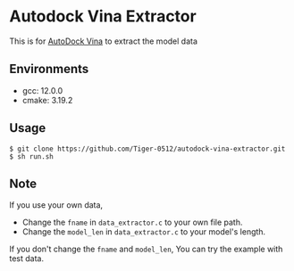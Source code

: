 # Autodock Vina Extractor
This is for [AutoDock Vina](http://vina.scripps.edu/) to extract the model data<br>

## Environments
- gcc: 12.0.0
- cmake: 3.19.2


## Usage
```
$ git clone https://github.com/Tiger-0512/autodock-vina-extractor.git
$ sh run.sh
```

## Note
If you use your own data,
- Change the `fname` in `data_extractor.c` to your own file path.
- Change the `model_len` in `data_extractor.c` to your model's length.

If you don't change the `fname` and `model_len`, You can try the example with test data.
